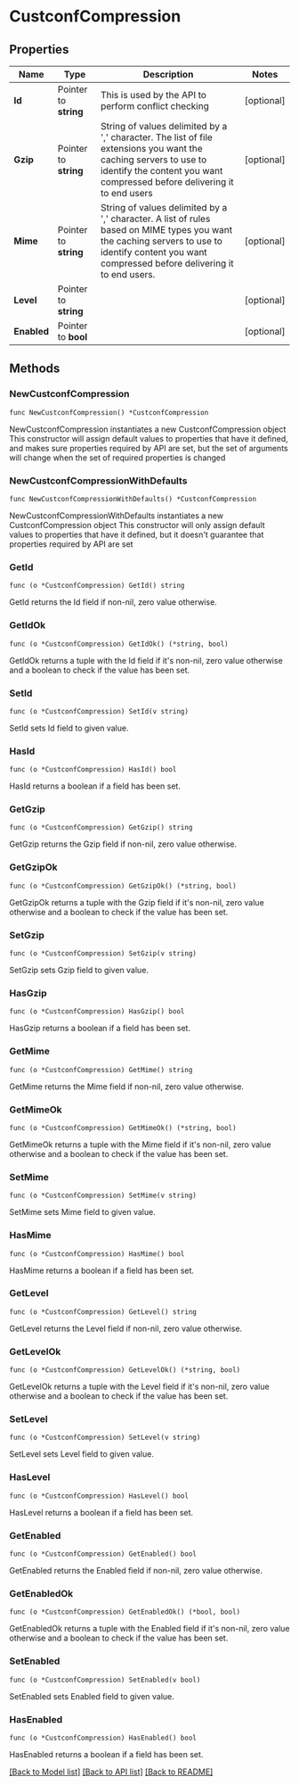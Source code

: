 # CustconfCompression

## Properties

Name | Type | Description | Notes
------------ | ------------- | ------------- | -------------
**Id** | Pointer to **string** | This is used by the API to perform conflict checking | [optional] 
**Gzip** | Pointer to **string** | String of values delimited by a &#39;,&#39; character. The list of file extensions you want the caching servers to use to identify the content you want compressed before delivering it to end users | [optional] 
**Mime** | Pointer to **string** | String of values delimited by a &#39;,&#39; character. A list of rules based on MIME types you want the caching servers to use to identify content you want compressed before delivering it to end users. | [optional] 
**Level** | Pointer to **string** |  | [optional] 
**Enabled** | Pointer to **bool** |  | [optional] 

## Methods

### NewCustconfCompression

`func NewCustconfCompression() *CustconfCompression`

NewCustconfCompression instantiates a new CustconfCompression object
This constructor will assign default values to properties that have it defined,
and makes sure properties required by API are set, but the set of arguments
will change when the set of required properties is changed

### NewCustconfCompressionWithDefaults

`func NewCustconfCompressionWithDefaults() *CustconfCompression`

NewCustconfCompressionWithDefaults instantiates a new CustconfCompression object
This constructor will only assign default values to properties that have it defined,
but it doesn't guarantee that properties required by API are set

### GetId

`func (o *CustconfCompression) GetId() string`

GetId returns the Id field if non-nil, zero value otherwise.

### GetIdOk

`func (o *CustconfCompression) GetIdOk() (*string, bool)`

GetIdOk returns a tuple with the Id field if it's non-nil, zero value otherwise
and a boolean to check if the value has been set.

### SetId

`func (o *CustconfCompression) SetId(v string)`

SetId sets Id field to given value.

### HasId

`func (o *CustconfCompression) HasId() bool`

HasId returns a boolean if a field has been set.

### GetGzip

`func (o *CustconfCompression) GetGzip() string`

GetGzip returns the Gzip field if non-nil, zero value otherwise.

### GetGzipOk

`func (o *CustconfCompression) GetGzipOk() (*string, bool)`

GetGzipOk returns a tuple with the Gzip field if it's non-nil, zero value otherwise
and a boolean to check if the value has been set.

### SetGzip

`func (o *CustconfCompression) SetGzip(v string)`

SetGzip sets Gzip field to given value.

### HasGzip

`func (o *CustconfCompression) HasGzip() bool`

HasGzip returns a boolean if a field has been set.

### GetMime

`func (o *CustconfCompression) GetMime() string`

GetMime returns the Mime field if non-nil, zero value otherwise.

### GetMimeOk

`func (o *CustconfCompression) GetMimeOk() (*string, bool)`

GetMimeOk returns a tuple with the Mime field if it's non-nil, zero value otherwise
and a boolean to check if the value has been set.

### SetMime

`func (o *CustconfCompression) SetMime(v string)`

SetMime sets Mime field to given value.

### HasMime

`func (o *CustconfCompression) HasMime() bool`

HasMime returns a boolean if a field has been set.

### GetLevel

`func (o *CustconfCompression) GetLevel() string`

GetLevel returns the Level field if non-nil, zero value otherwise.

### GetLevelOk

`func (o *CustconfCompression) GetLevelOk() (*string, bool)`

GetLevelOk returns a tuple with the Level field if it's non-nil, zero value otherwise
and a boolean to check if the value has been set.

### SetLevel

`func (o *CustconfCompression) SetLevel(v string)`

SetLevel sets Level field to given value.

### HasLevel

`func (o *CustconfCompression) HasLevel() bool`

HasLevel returns a boolean if a field has been set.

### GetEnabled

`func (o *CustconfCompression) GetEnabled() bool`

GetEnabled returns the Enabled field if non-nil, zero value otherwise.

### GetEnabledOk

`func (o *CustconfCompression) GetEnabledOk() (*bool, bool)`

GetEnabledOk returns a tuple with the Enabled field if it's non-nil, zero value otherwise
and a boolean to check if the value has been set.

### SetEnabled

`func (o *CustconfCompression) SetEnabled(v bool)`

SetEnabled sets Enabled field to given value.

### HasEnabled

`func (o *CustconfCompression) HasEnabled() bool`

HasEnabled returns a boolean if a field has been set.


[[Back to Model list]](../README.md#documentation-for-models) [[Back to API list]](../README.md#documentation-for-api-endpoints) [[Back to README]](../README.md)


